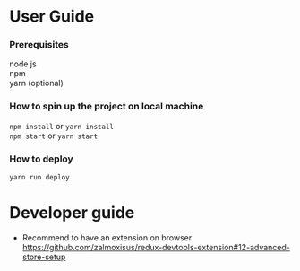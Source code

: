 # User Guide
### Prerequisites
node js  
npm  
yarn (optional)

### How to spin up the project on local machine
```npm install``` or ```yarn install```  
```npm start``` or ```yarn start```

### How to deploy
```yarn run deploy```


# Developer guide
- Recommend to have an extension on browser  
https://github.com/zalmoxisus/redux-devtools-extension#12-advanced-store-setup
